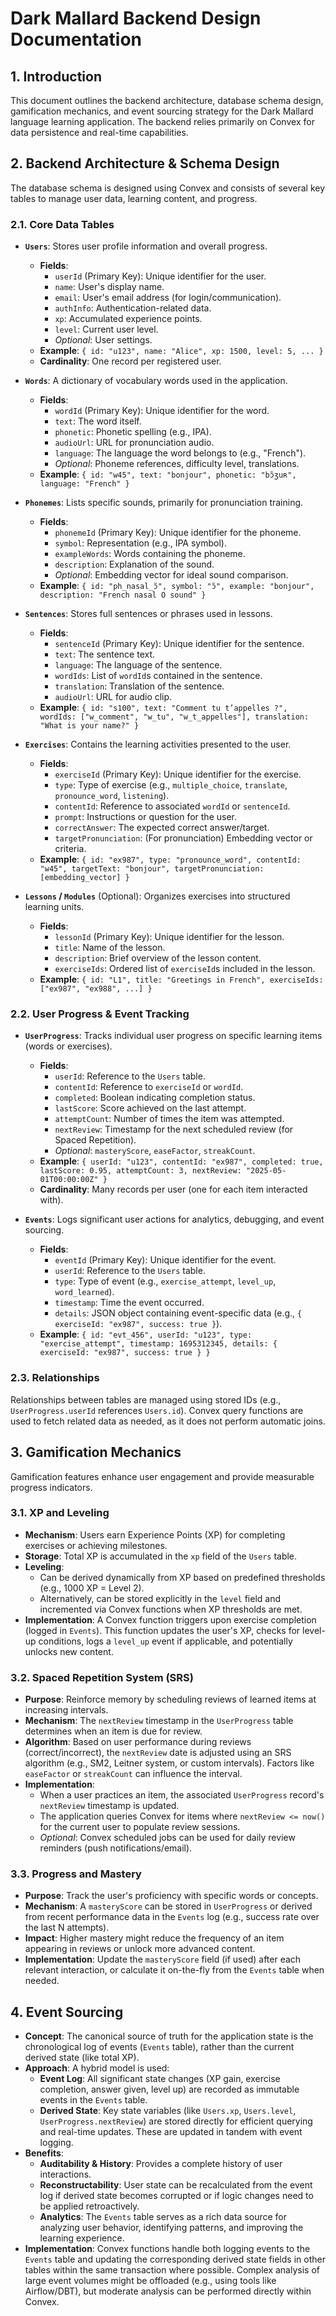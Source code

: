 # Dark Mallard Backend Design Documentation

## 1. Introduction

This document outlines the backend architecture, database schema design, gamification mechanics, and event sourcing strategy for the Dark Mallard language learning application. The backend relies primarily on Convex for data persistence and real-time capabilities.

## 2. Backend Architecture & Schema Design

The database schema is designed using Convex and consists of several key tables to manage user data, learning content, and progress.

### 2.1. Core Data Tables

- **`Users`**: Stores user profile information and overall progress.
  - **Fields**:
    - `userId` (Primary Key): Unique identifier for the user.
    - `name`: User's display name.
    - `email`: User's email address (for login/communication).
    - `authInfo`: Authentication-related data.
    - `xp`: Accumulated experience points.
    - `level`: Current user level.
    - *Optional*: User settings.
  - **Example**: `{ id: "u123", name: "Alice", xp: 1500, level: 5, ... }`
  - **Cardinality**: One record per registered user.

- **`Words`**: A dictionary of vocabulary words used in the application.
  - **Fields**:
    - `wordId` (Primary Key): Unique identifier for the word.
    - `text`: The word itself.
    - `phonetic`: Phonetic spelling (e.g., IPA).
    - `audioUrl`: URL for pronunciation audio.
    - `language`: The language the word belongs to (e.g., "French").
    - *Optional*: Phoneme references, difficulty level, translations.
  - **Example**: `{ id: "w45", text: "bonjour", phonetic: "bɔ̃ʒuʀ", language: "French" }`

- **`Phonemes`**: Lists specific sounds, primarily for pronunciation training.
  - **Fields**:
    - `phonemeId` (Primary Key): Unique identifier for the phoneme.
    - `symbol`: Representation (e.g., IPA symbol).
    - `exampleWords`: Words containing the phoneme.
    - `description`: Explanation of the sound.
    - *Optional*: Embedding vector for ideal sound comparison.
  - **Example**: `{ id: "ph_nasal_ɔ̃", symbol: "ɔ̃", example: "bonjour", description: "French nasal O sound" }`

- **`Sentences`**: Stores full sentences or phrases used in lessons.
  - **Fields**:
    - `sentenceId` (Primary Key): Unique identifier for the sentence.
    - `text`: The sentence text.
    - `language`: The language of the sentence.
    - `wordIds`: List of `wordId`s contained in the sentence.
    - `translation`: Translation of the sentence.
    - `audioUrl`: URL for audio clip.
  - **Example**: `{ id: "s100", text: "Comment tu t’appelles ?", wordIds: ["w_comment", "w_tu", "w_t_appelles"], translation: "What is your name?" }`

- **`Exercises`**: Contains the learning activities presented to the user.
  - **Fields**:
    - `exerciseId` (Primary Key): Unique identifier for the exercise.
    - `type`: Type of exercise (e.g., `multiple_choice`, `translate`, `pronounce_word`, `listening`).
    - `contentId`: Reference to associated `wordId` or `sentenceId`.
    - `prompt`: Instructions or question for the user.
    - `correctAnswer`: The expected correct answer/target.
    - `targetPronunciation`: (For pronunciation) Embedding vector or criteria.
  - **Example**: `{ id: "ex987", type: "pronounce_word", contentId: "w45", targetText: "bonjour", targetPronunciation: [embedding_vector] }`

- **`Lessons` / `Modules`** (Optional): Organizes exercises into structured learning units.
  - **Fields**:
    - `lessonId` (Primary Key): Unique identifier for the lesson.
    - `title`: Name of the lesson.
    - `description`: Brief overview of the lesson content.
    - `exerciseIds`: Ordered list of `exerciseId`s included in the lesson.
  - **Example**: `{ id: "L1", title: "Greetings in French", exerciseIds: ["ex987", "ex988", ...] }`

### 2.2. User Progress & Event Tracking

- **`UserProgress`**: Tracks individual user progress on specific learning items (words or exercises).
  - **Fields**:
    - `userId`: Reference to the `Users` table.
    - `contentId`: Reference to `exerciseId` or `wordId`.
    - `completed`: Boolean indicating completion status.
    - `lastScore`: Score achieved on the last attempt.
    - `attemptCount`: Number of times the item was attempted.
    - `nextReview`: Timestamp for the next scheduled review (for Spaced Repetition).
    - *Optional*: `masteryScore`, `easeFactor`, `streakCount`.
  - **Example**: `{ userId: "u123", contentId: "ex987", completed: true, lastScore: 0.95, attemptCount: 3, nextReview: "2025-05-01T00:00:00Z" }`
  - **Cardinality**: Many records per user (one for each item interacted with).

- **`Events`**: Logs significant user actions for analytics, debugging, and event sourcing.
  - **Fields**:
    - `eventId` (Primary Key): Unique identifier for the event.
    - `userId`: Reference to the `Users` table.
    - `type`: Type of event (e.g., `exercise_attempt`, `level_up`, `word_learned`).
    - `timestamp`: Time the event occurred.
    - `details`: JSON object containing event-specific data (e.g., `{ exerciseId: "ex987", success: true }`).
  - **Example**: `{ id: "evt_456", userId: "u123", type: "exercise_attempt", timestamp: 1695312345, details: { exerciseId: "ex987", success: true } }`

### 2.3. Relationships

Relationships between tables are managed using stored IDs (e.g., `UserProgress.userId` references `Users.id`). Convex query functions are used to fetch related data as needed, as it does not perform automatic joins.

## 3. Gamification Mechanics

Gamification features enhance user engagement and provide measurable progress indicators.

### 3.1. XP and Leveling

- **Mechanism**: Users earn Experience Points (XP) for completing exercises or achieving milestones.
- **Storage**: Total XP is accumulated in the `xp` field of the `Users` table.
- **Leveling**:
  - Can be derived dynamically from XP based on predefined thresholds (e.g., 1000 XP = Level 2).
  - Alternatively, can be stored explicitly in the `level` field and incremented via Convex functions when XP thresholds are met.
- **Implementation**: A Convex function triggers upon exercise completion (logged in `Events`). This function updates the user's XP, checks for level-up conditions, logs a `level_up` event if applicable, and potentially unlocks new content.

### 3.2. Spaced Repetition System (SRS)

- **Purpose**: Reinforce memory by scheduling reviews of learned items at increasing intervals.
- **Mechanism**: The `nextReview` timestamp in the `UserProgress` table determines when an item is due for review.
- **Algorithm**: Based on user performance during reviews (correct/incorrect), the `nextReview` date is adjusted using an SRS algorithm (e.g., SM2, Leitner system, or custom intervals). Factors like `easeFactor` or `streakCount` can influence the interval.
- **Implementation**:
  - When a user practices an item, the associated `UserProgress` record's `nextReview` timestamp is updated.
  - The application queries Convex for items where `nextReview <= now()` for the current user to populate review sessions.
  - *Optional*: Convex scheduled jobs can be used for daily review reminders (push notifications/email).

### 3.3. Progress and Mastery

- **Purpose**: Track the user's proficiency with specific words or concepts.
- **Mechanism**: A `masteryScore` can be stored in `UserProgress` or derived from recent performance data in the `Events` log (e.g., success rate over the last N attempts).
- **Impact**: Higher mastery might reduce the frequency of an item appearing in reviews or unlock more advanced content.
- **Implementation**: Update the `masteryScore` field (if used) after each relevant interaction, or calculate it on-the-fly from the `Events` table when needed.

## 4. Event Sourcing

- **Concept**: The canonical source of truth for the application state is the chronological log of events (`Events` table), rather than the current derived state (like total XP).
- **Approach**: A hybrid model is used:
  - **Event Log**: All significant state changes (XP gain, exercise completion, answer given, level up) are recorded as immutable events in the `Events` table.
  - **Derived State**: Key state variables (like `Users.xp`, `Users.level`, `UserProgress.nextReview`) are stored directly for efficient querying and real-time updates. These are updated in tandem with event logging.
- **Benefits**:
  - **Auditability & History**: Provides a complete history of user interactions.
  - **Reconstructability**: User state can be recalculated from the event log if derived state becomes corrupted or if logic changes need to be applied retroactively.
  - **Analytics**: The `Events` table serves as a rich data source for analyzing user behavior, identifying patterns, and improving the learning experience.
- **Implementation**: Convex functions handle both logging events to the `Events` table and updating the corresponding derived state fields in other tables within the same transaction where possible. Complex analysis of large event volumes might be offloaded (e.g., using tools like Airflow/DBT), but moderate analysis can be performed directly within Convex.